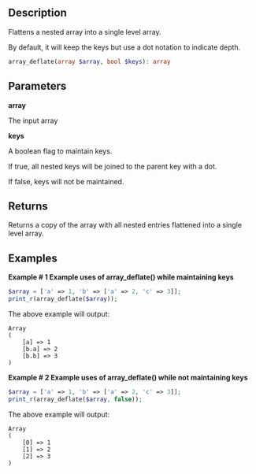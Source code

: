 ## Description

Flattens a nested array into a single level array.

By default, it will keep the keys but use a dot notation to indicate depth.

```php
array_deflate(array $array, bool $keys): array
```

## Parameters

**array**

The input array

**keys**

A boolean flag to maintain keys. 

If true, all nested keys will be joined to the parent key with a dot. 

If false, keys will not be maintained.

## Returns

Returns a copy of the array with all nested entries flattened into a single level array.

## Examples

**Example # 1 Example uses of array_deflate() while maintaining keys**

```php
$array = ['a' => 1, 'b' => ['a' => 2, 'c' => 3]];
print_r(array_deflate($array));
```

The above example will output:

```
Array
(
    [a] => 1
    [b.a] => 2
    [b.b] => 3
)

```

**Example # 2 Example uses of array_deflate() while not maintaining keys**

```php
$array = ['a' => 1, 'b' => ['a' => 2, 'c' => 3]];
print_r(array_deflate($array, false));
```

The above example will output:

```
Array
(
    [0] => 1
    [1] => 2
    [2] => 3
)

```